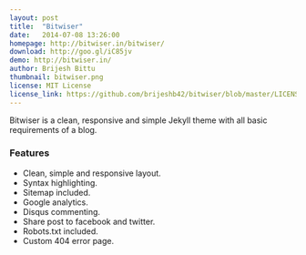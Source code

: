 ```yaml
---
layout: post
title:  "Bitwiser"
date:   2014-07-08 13:26:00
homepage: http://bitwiser.in/bitwiser/
download: http://goo.gl/iC85jv
demo: http://bitwiser.in/
author: Brijesh Bittu
thumbnail: bitwiser.png
license: MIT License
license_link: https://github.com/brijeshb42/bitwiser/blob/master/LICENSE
---
```


Bitwiser is a clean, responsive and simple Jekyll theme with all basic requirements of a blog.

### Features

* Clean, simple and responsive layout.
* Syntax highlighting.
* Sitemap included.
* Google analytics.
* Disqus commenting.
* Share post to facebook and twitter.
* Robots.txt included.
* Custom 404 error page.